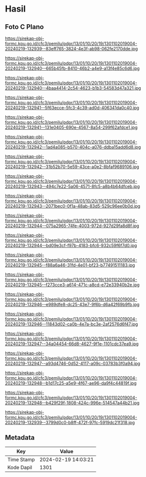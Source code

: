 # Hasil

## Foto C Plano

https://sirekap-obj-formc.kpu.go.id/cfc3/pemilu/pdpr/13/01/10/20/19/1301102019004-20240219-132939--83eff765-3824-4e3f-ab98-062fe2170dde.jpg

https://sirekap-obj-formc.kpu.go.id/cfc3/pemilu/pdpr/13/01/10/20/19/1301102019004-20240219-132940--665b45fb-8410-46b2-a4e9-a13f4e85c6d6.jpg

https://sirekap-obj-formc.kpu.go.id/cfc3/pemilu/pdpr/13/01/10/20/19/1301102019004-20240219-132940--4baa4414-2c54-4623-b1b3-54583d47a321.jpg

https://sirekap-obj-formc.kpu.go.id/cfc3/pemilu/pdpr/13/01/10/20/19/1301102019004-20240219-132941--5f63ecce-5fc3-4c39-ad0d-406341da0c40.jpg

https://sirekap-obj-formc.kpu.go.id/cfc3/pemilu/pdpr/13/01/10/20/19/1301102019004-20240219-132941--131e0405-690e-4567-8a54-299f62afdce1.jpg

https://sirekap-obj-formc.kpu.go.id/cfc3/pemilu/pdpr/13/01/10/20/19/1301102019004-20240219-132942--1ad4a085-b570-404c-a076-ddba15add6d8.jpg

https://sirekap-obj-formc.kpu.go.id/cfc3/pemilu/pdpr/13/01/10/20/19/1301102019004-20240219-132942--31b52b70-5e59-43ce-a0e2-8bfaf9689106.jpg

https://sirekap-obj-formc.kpu.go.id/cfc3/pemilu/pdpr/13/01/10/20/19/1301102019004-20240219-132943--494c7e22-5a06-4571-8fc5-a8b4b64dfceb.jpg

https://sirekap-obj-formc.kpu.go.id/cfc3/pemilu/pdpr/13/01/10/20/19/1301102019004-20240219-132943--2071bec0-0f1a-48ab-83d5-529c96ee0b0d.jpg

https://sirekap-obj-formc.kpu.go.id/cfc3/pemilu/pdpr/13/01/10/20/19/1301102019004-20240219-132944--075a2965-74fe-4003-972d-927d29fa8d8f.jpg

https://sirekap-obj-formc.kpu.go.id/cfc3/pemilu/pdpr/13/01/10/20/19/1301102019004-20240219-132944--bd09e3cf-f97b-4183-bfc6-932c59f6f7d0.jpg

https://sirekap-obj-formc.kpu.go.id/cfc3/pemilu/pdpr/13/01/10/20/19/1301102019004-20240219-132945--f88a6a46-31fd-4e01-bf23-b77491511183.jpg

https://sirekap-obj-formc.kpu.go.id/cfc3/pemilu/pdpr/13/01/10/20/19/1301102019004-20240219-132945--f273cce3-a614-471c-a8cd-e72e33940b2e.jpg

https://sirekap-obj-formc.kpu.go.id/cfc3/pemilu/pdpr/13/01/10/20/19/1301102019004-20240219-132946--e989dfe8-dc25-43e7-9f6b-d6a42f69b9fb.jpg

https://sirekap-obj-formc.kpu.go.id/cfc3/pemilu/pdpr/13/01/10/20/19/1301102019004-20240219-132946--11843d02-ca0b-4e7a-bc3e-2af2576d6f47.jpg

https://sirekap-obj-formc.kpu.go.id/cfc3/pemilu/pdpr/13/01/10/20/19/1301102019004-20240219-132947--34a04454-66d8-4627-9f1e-1101cdc37ea9.jpg

https://sirekap-obj-formc.kpu.go.id/cfc3/pemilu/pdpr/13/01/10/20/19/1301102019004-20240219-132947--a93d4746-0d52-4117-a09c-03783b3f0a94.jpg

https://sirekap-obj-formc.kpu.go.id/cfc3/pemilu/pdpr/13/01/10/20/19/1301102019004-20240219-132948--b1d17c25-a5e9-4f67-ae96-da9f4c44819f.jpg

https://sirekap-obj-formc.kpu.go.id/cfc3/pemilu/pdpr/13/01/10/20/19/1301102019004-20240219-132948--b429f29f-1808-424c-996e-514547a44b21.jpg

https://sirekap-obj-formc.kpu.go.id/cfc3/pemilu/pdpr/13/01/10/20/19/1301102019004-20240219-132939--3799d0c0-b8ff-472f-97fc-5919dc21f318.jpg


## Metadata

| Key        | Value               |
| ---------- | ------------------- |
| Time Stamp | 2024-02-19 14:03:21 |
| Kode Dapil | 1301                |



